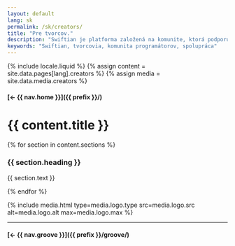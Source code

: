 ```yaml
---
layout: default
lang: sk
permalink: /sk/creators/
title: "Pre tvorcov."
description: "Swiftian je platforma založená na komunite, ktorá podporuje tvorcov pri učení, zdieľaní a spoločných inováciách."
keywords: "Swiftian, tvorcovia, komunita programátorov, spolupráca"
---
```



{% include locale.liquid %}
{% assign content = site.data.pages[lang].creators %}
{% assign media = site.data.media.creators %}

#### [← {{ nav.home }}]({{ prefix }}/)

# {{ content.title }}

{% for section in content.sections %}
### {{ section.heading }}
{{ section.text }}

{% endfor %}

{% include media.html
  type=media.logo.type
  src=media.logo.src
  alt=media.logo.alt
  max=media.logo.max
%}

---

#### [← {{ nav.groove }}]({{ prefix }}/groove/)